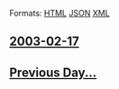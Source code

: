 
Formats: [HTML](2003/02/17/index.html)  [JSON](2003/02/17/index.json)  [XML](2003/02/17/index.xml)  

## [2003-02-17](/news/2003/02/17/index.md)

## [Previous Day...](/news/2003/02/16/index.md)

